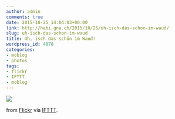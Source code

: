 ```yaml
---
author: admin
comments: true
date: 2015-10-25 14:04:03+00:00
link: http://habi.gna.ch/2015/10/25/uh-isch-das-schon-im-waud/
slug: uh-isch-das-schon-im-waud
title: Üh, isch das schön im Waud!
wordpress_id: 4078
categories:
- moblog
- photos
tags:
- flickr
- IFTTT
- moblog
---
```


![](http://ift.tt/1N0JKbP)  

  

from [Flickr](http://flic.kr/p/zgY9kf) via [IFTTT](http://ift.tt/1c4nCfM).
